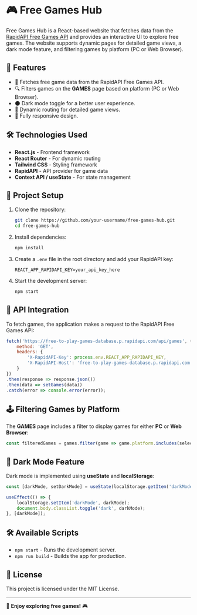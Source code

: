 # 🎮 Free Games Hub

Free Games Hub is a React-based website that fetches data from the [RapidAPI Free Games API](https://rapidapi.com/) and provides an interactive UI to explore free games. The website supports dynamic pages for detailed game views, a dark mode feature, and filtering games by platform (PC or Web Browser).

## 🚀 Features

- 📡 Fetches free game data from the RapidAPI Free Games API.
- 🔍 Filters games on the **GAMES** page based on platform (PC or Web Browser).
- 🌑 Dark mode toggle for a better user experience.
- 📄 Dynamic routing for detailed game views.
- 📱 Fully responsive design.

## 🛠️ Technologies Used

- **React.js** - Frontend framework
- **React Router** - For dynamic routing
- **Tailwind CSS** - Styling framework
- **RapidAPI** - API provider for game data
- **Context API / useState** - For state management

## 📂 Project Setup

1. Clone the repository:
   ```bash
   git clone https://github.com/your-username/free-games-hub.git
   cd free-games-hub
   ```

2. Install dependencies:
   ```bash
   npm install
   ```

3. Create a `.env` file in the root directory and add your RapidAPI key:
   ```env
   REACT_APP_RAPIDAPI_KEY=your_api_key_here
   ```

4. Start the development server:
   ```bash
   npm start
   ```

## 📌 API Integration

To fetch games, the application makes a request to the RapidAPI Free Games API:
```javascript
fetch('https://free-to-play-games-database.p.rapidapi.com/api/games', {
    method: 'GET',
    headers: {
        'X-RapidAPI-Key': process.env.REACT_APP_RAPIDAPI_KEY,
        'X-RapidAPI-Host': 'free-to-play-games-database.p.rapidapi.com'
    }
})
.then(response => response.json())
.then(data => setGames(data))
.catch(error => console.error(error));
```

## 🕹️ Filtering Games by Platform

The **GAMES** page includes a filter to display games for either **PC** or **Web Browser**:
```javascript
const filteredGames = games.filter(game => game.platform.includes(selectedPlatform));
```

## 🎨 Dark Mode Feature

Dark mode is implemented using **useState** and **localStorage**:
```javascript
const [darkMode, setDarkMode] = useState(localStorage.getItem('darkMode') === 'true');

useEffect(() => {
    localStorage.setItem('darkMode', darkMode);
    document.body.classList.toggle('dark', darkMode);
}, [darkMode]);
```

## 🛠️ Available Scripts

- `npm start` - Runs the development server.
- `npm run build` - Builds the app for production.

## 📜 License

This project is licensed under the MIT License.

---

🚀 **Enjoy exploring free games!** 🎮

